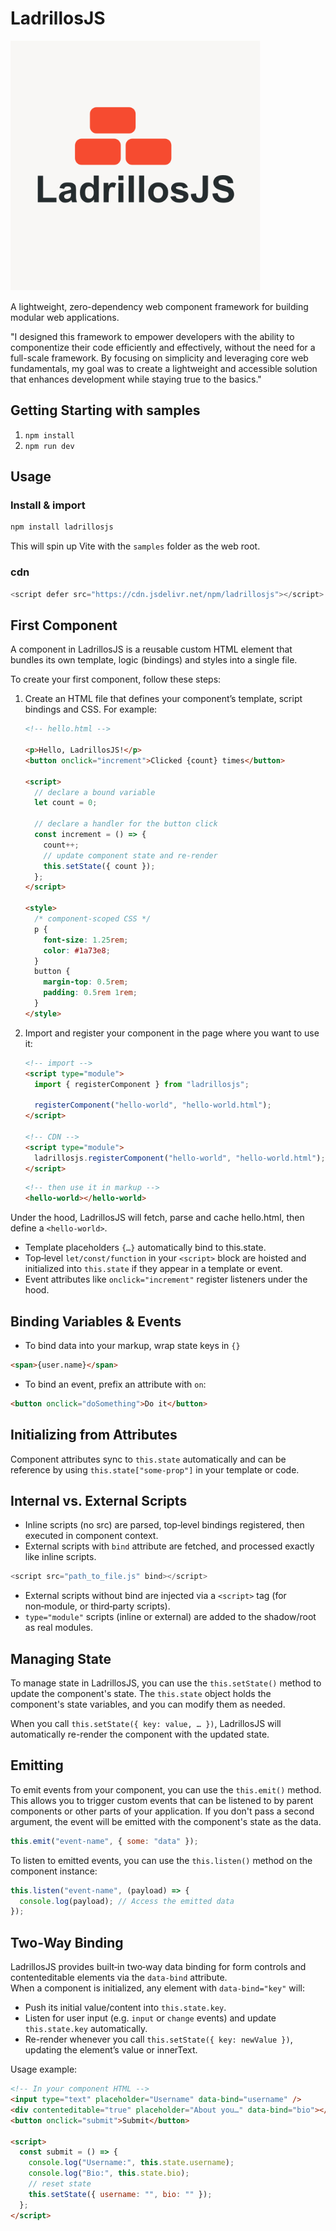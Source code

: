 # LadrillosJS

<img src="https://raw.githubusercontent.com/drubiodev/LadrillosJS/refs/heads/main/LadrillosJS.png" alt="LadrillosJS" width="400"/>

A lightweight, zero-dependency web component framework for building modular web applications.

"I designed this framework to empower developers with the ability to componentize their code efficiently and effectively, without the need for a full-scale framework. By focusing on simplicity and leveraging core web fundamentals, my goal was to create a lightweight and accessible solution that enhances development while staying true to the basics."

## Getting Starting with samples

1. `npm install`
2. `npm run dev`

## Usage

### Install & import

```bash
npm install ladrillosjs
```

This will spin up Vite with the `samples` folder as the web root.

### cdn

```js
<script defer src="https://cdn.jsdelivr.net/npm/ladrillosjs"></script>
```

## First Component

A component in LadrillosJS is a reusable custom HTML element that bundles its own template, logic (bindings) and styles into a single file.

To create your first component, follow these steps:

1. Create an HTML file that defines your component’s template, script bindings and CSS. For example:

   ```html
   <!-- hello.html -->

   <p>Hello, LadrillosJS!</p>
   <button onclick="increment">Clicked {count} times</button>

   <script>
     // declare a bound variable
     let count = 0;

     // declare a handler for the button click
     const increment = () => {
       count++;
       // update component state and re-render
       this.setState({ count });
     };
   </script>

   <style>
     /* component‐scoped CSS */
     p {
       font-size: 1.25rem;
       color: #1a73e8;
     }
     button {
       margin-top: 0.5rem;
       padding: 0.5rem 1rem;
     }
   </style>
   ```

2. Import and register your component in the page where you want to use it:

   ```html
   <!-- import -->
   <script type="module">
     import { registerComponent } from "ladrillosjs";

     registerComponent("hello-world", "hello-world.html");
   </script>

   <!-- CDN -->
   <script type="module">
     ladrillosjs.registerComponent("hello-world", "hello-world.html");
   </script>
   ```

   ```html
   <!-- then use it in markup -->
   <hello-world></hello-world>
   ```

Under the hood, LadrillosJS will fetch, parse and cache hello.html, then define a `<hello-world>`.

- Template placeholders `{…}` automatically bind to this.state.
- Top‐level `let/const/function` in your `<script>` block are hoisted and initialized into `this.state` if they appear in a template or event.
- Event attributes like `onclick="increment"` register listeners under the hood.

## Binding Variables & Events

- To bind data into your markup, wrap state keys in `{}`

```html
<span>{user.name}</span>
```

- To bind an event, prefix an attribute with `on`:

```html
<button onclick="doSomething">Do it</button>
```

## Initializing from Attributes

Component attributes sync to `this.state` automatically and can be reference by using `this.state["some-prop"]` in your template or code.

## Internal vs. External Scripts

- Inline scripts (no src) are parsed, top‑level bindings registered, then executed in component context.
- External scripts with `bind` attribute are fetched, and processed exactly like inline scripts.

```js
<script src="path_to_file.js" bind></script>
```

- External scripts without bind are injected via a `<script>` tag (for non‑module, or third‑party scripts).
- `type="module"` scripts (inline or external) are added to the shadow/root as real modules.

## Managing State

To manage state in LadrillosJS, you can use the `this.setState()` method to update the component's state. The `this.state` object holds the component's state variables, and you can modify them as needed.

When you call `this.setState({ key: value, … })`, LadrillosJS will automatically re-render the component with the updated state.

## Emitting

To emit events from your component, you can use the `this.emit()` method. This allows you to trigger custom events that can be listened to by parent components or other parts of your application. If you don't pass a second argument, the event will be emitted with the component's state as the data.

```js
this.emit("event-name", { some: "data" });
```

To listen to emitted events, you can use the `this.listen()` method on the component instance:

```js
this.listen("event-name", (payload) => {
  console.log(payload); // Access the emitted data
});
```

## Two‑Way Binding

LadrillosJS provides built‑in two‑way data binding for form controls and contenteditable elements via the `data-bind` attribute.  
When a component is initialized, any element with `data-bind="key"` will:

- Push its initial value/content into `this.state.key`.
- Listen for user input (e.g. `input` or `change` events) and update `this.state.key` automatically.
- Re-render whenever you call `this.setState({ key: newValue })`, updating the element’s value or innerText.

Usage example:

```html
<!-- In your component HTML -->
<input type="text" placeholder="Username" data-bind="username" />
<div contenteditable="true" placeholder="About you…" data-bind="bio"></div>
<button onclick="submit">Submit</button>

<script>
  const submit = () => {
    console.log("Username:", this.state.username);
    console.log("Bio:", this.state.bio);
    // reset state
    this.setState({ username: "", bio: "" });
  };
</script>
```

